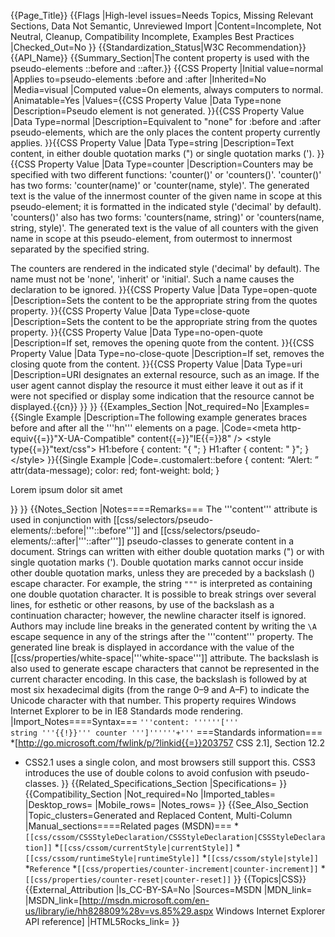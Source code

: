 {{Page_Title}}
{{Flags
|High-level issues=Needs Topics, Missing Relevant Sections, Data Not Semantic, Unreviewed Import
|Content=Incomplete, Not Neutral, Cleanup, Compatibility Incomplete, Examples Best Practices
|Checked_Out=No
}}
{{Standardization_Status|W3C Recommendation}}
{{API_Name}}
{{Summary_Section|The content property is used with the pseudo-elements ::before and ::after.}}
{{CSS Property
|Initial value=normal
|Applies to=pseudo-elements :before and :after
|Inherited=No
|Media=visual
|Computed value=On elements, always computers to normal.  
|Animatable=Yes
|Values={{CSS Property Value
|Data Type=none
|Description=Pseudo element is not generated.
}}{{CSS Property Value
|Data Type=normal
|Description=Equivalent to "none" for :before and :after pseudo-elements, which are the only places the content property currently applies.
}}{{CSS Property Value
|Data Type=string
|Description=Text content, in either double quotation marks (") or single quotation marks (').
}}{{CSS Property Value
|Data Type=counter
|Description=Counters may be specified with two different functions: 'counter()' or 'counters()'.  'counter()' has two forms: 'counter(name)' or 'counter(name, style)'. The generated text is the value of the innermost counter of the given name in scope at this pseudo-element; it is formatted in the indicated style ('decimal' by default).  'counters()'  also has two forms: 'counters(name, string)' or 'counters(name, string, style)'. The generated text is the value of all counters with the given name in scope at this pseudo-element, from outermost to innermost separated by the specified string. 

The counters are rendered in the indicated style ('decimal' by default). The name must not be 'none', 'inherit' or 'initial'. Such a name causes the declaration to be ignored.
}}{{CSS Property Value
|Data Type=open-quote
|Description=Sets the content to be the appropriate string from the quotes property.
}}{{CSS Property Value
|Data Type=close-quote
|Description=Sets the content to be the appropriate string from the quotes property.
}}{{CSS Property Value
|Data Type=no-open-quote
|Description=If set, removes the opening quote from the content.
}}{{CSS Property Value
|Data Type=no-close-quote
|Description=If set, removes the closing quote from the content.
}}{{CSS Property Value
|Data Type=uri
|Description=URI designates an external resource, such as an image. If the user agent cannot display the resource it must either leave it out as if it were not specified or display some indication that the resource cannot be displayed.{{cn}}
}}
}}
{{Examples_Section
|Not_required=No
|Examples={{Single Example
|Description=The following example generates braces before and after
all the '''hn''' elements on a page.
|Code=&lt;meta http-equiv{{=}}"X-UA-Compatible" content{{=}}"IE{{=}}8" /&gt;
&lt;style type{{=}}"text/css"&gt;
H1:before {
    content: "{ ";
}
H1:after {
	content: " }";
}
&lt;/style&gt;
}}{{Single Example
|Code=.customalert::before {
    content: “Alert: ” attr(data-message);
    color: red;
    font-weight: bold;
}

<p class=customalert data-message=”I have no idea what this means!”>Lorem ipsum dolor sit amet</p>
    

}}
}}
{{Notes_Section
|Notes====Remarks===
The '''content'''
attribute is used in conjunction with
[[css/selectors/pseudo-elements/::before|'''::before''']] and
[[css/selectors/pseudo-elements/::after|'''::after''']] pseudo-classes
to generate content in a document.
Strings can written with either double quotation marks (") or
with single quotation marks ('). Double quotation marks cannot occur
inside other double quotation marks, unless they are preceded by
a backslash (\) escape character. For example, the string
<code>"\""</code> is interpreted as containing
one double quotation character.
It is possible to break strings over several lines, for esthetic or
other reasons, by use of the backslash as a continuation character;
however, the newline character itself is ignored.
Authors may include line breaks in the generated content
by writing the <code>\A</code> escape sequence in any
of the strings after the
'''content'''
property. The generated line break is displayed in accordance
with the value of the
[[css/properties/white-space|'''white-space''']]
attribute.
The backslash is also used to generate escape characters that
cannot be represented in the current character encoding.
In this case, the backslash is followed by at most
six hexadecimal digits (from the range 0–9 and A–F)
to indicate the	Unicode character with that number.
This property requires Windows Internet Explorer
to be in IE8 Standards mode rendering.
|Import_Notes====Syntax===
<code>'''content: ''''''[''' string '''{{!}}''' counter ''']''''''+'''</code>
===Standards information===
*[http://go.microsoft.com/fwlink/p/?linkid{{=}}203757 CSS 2.1], Section 12.2
* CSS2.1 uses a single colon, and most browsers still support this. CSS3 introduces the use of double colons to avoid confusion with pseudo-classes.
}}
{{Related_Specifications_Section
|Specifications=
}}
{{Compatibility_Section
|Not_required=No
|Imported_tables=
|Desktop_rows=
|Mobile_rows=
|Notes_rows=
}}
{{See_Also_Section
|Topic_clusters=Generated and Replaced Content, Multi-Column
|Manual_sections====Related pages (MSDN)===
*<code>[[css/cssom/CSSStyleDeclaration/CSSStyleDeclaration|CSSStyleDeclaration]]</code>
*<code>[[css/cssom/currentStyle|currentStyle]]</code>
*<code>[[css/cssom/runtimeStyle|runtimeStyle]]</code>
*<code>[[css/cssom/style|style]]</code>
*<code>Reference</code>
*<code>[[css/properties/counter-increment|counter-increment]]</code>
*<code>[[css/properties/counter-reset|counter-reset]]</code>
}}
{{Topics|CSS}}
{{External_Attribution
|Is_CC-BY-SA=No
|Sources=MSDN
|MDN_link=
|MSDN_link=[http://msdn.microsoft.com/en-us/library/ie/hh828809%28v=vs.85%29.aspx Windows Internet Explorer API reference]
|HTML5Rocks_link=
}}